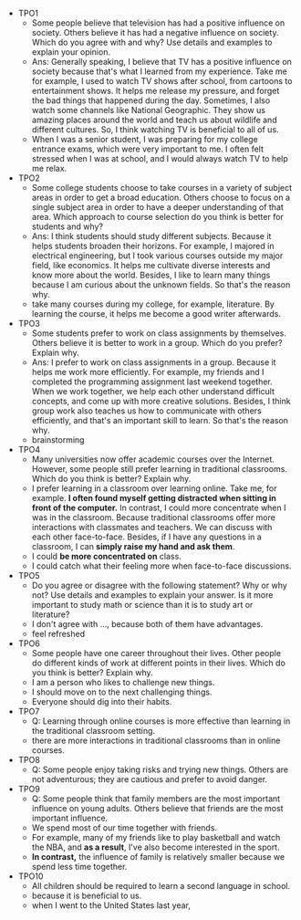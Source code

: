 * TPO1
	* Some people believe that television has had a positive influence on society. Others believe it has had a negative influence on society. Which do you agree with and why? Use details and examples to explain your opinion.
	* Ans: Generally speaking, I believe that TV has a positive influence on society because that's what I learned from my experience. Take me for example, I used to watch TV shows after school, from cartoons to entertainment shows. It helps me release my pressure, and forget the bad things that happened during the day. Sometimes, I also watch some channels like National Geographic. They show us amazing places around the world and teach us about wildlife and different cultures. So, I think watching TV is beneficial to all of us.
	* When I was a senior student, I was preparing for my college entrance exams, which were very important to me. I often felt stressed when I was at school, and I would always watch TV to help me relax.
* TPO2
	* Some college students choose to take courses in a variety of subject areas in order to get a broad education. Others choose to focus on a single subject area in order to have a deeper understanding of that area. Which approach to course selection do you think is better for students and why?
	* Ans: I think students should study different subjects. Because it helps students broaden their horizons. For example, I majored in electrical engineering, but I took various courses outside my major field, like economics. It helps me cultivate diverse interests and know more about the world. Besides, I like to learn many things because I am curious about the unknown fields. So that's the reason why.
	* take many courses during my college, for example, literature. By learning the course, it helps me become a good writer afterwards.
* TPO3
	* Some students prefer to work on class assignments by themselves. Others believe it is better to work in a group. Which do you prefer? Explain why.
	* Ans: I prefer to work on class assignments in a group. Because it helps me work more efficiently. For example, my friends and I completed the programming assignment last weekend together. When we work together, we help each other understand difficult concepts, and come up with more creative solutions. Besides, I think group work also teaches us how to communicate with others efficiently, and that's an important skill to learn. So that's the reason why.
	* brainstorming
*  TPO4
	* Many universities now offer academic courses over the Internet. However, some people still prefer learning in traditional classrooms. Which do you think is better? Explain why.
	* I prefer learning in a classroom over learning online. Take me, for example. **I often found myself getting distracted when sitting in front of the computer.** In contrast, I could more concentrate when I was in the classroom. Because traditional classrooms offer more interactions with classmates and teachers. We can discuss with each other face-to-face. Besides, if I have any questions in a classroom, I can **simply raise my hand and ask them**.
	* I could **be more concentrated on** class.
	* I could catch what their feeling more when face-to-face discussions.
* TPO5
	* Do you agree or disagree with the following statement? Why or why not? Use details and examples to explain your answer. Is it more important to study math or science than it is to study art or literature?
	* I don't agree with ..., because both of them have advantages.
	* feel refreshed
* TPO6
	* Some people have one career throughout their lives. Other people do different kinds of work at different points in their lives. Which do you think is better? Explain why.
	* I am a person who likes to challenge new things.
	* I should move on to the next challenging things.
	* Everyone should dig into their habits.
* TPO7
	* Q: Learning through online courses is more effective than learning in the traditional classroom setting.
	* there are more interactions in traditional classrooms than in online courses.
* TPO8
	* Q: Some people enjoy taking risks and trying new things. Others are not adventurous; they are cautious and prefer to avoid danger.
* TPO9 
	* Q: Some people think that family members are the most important influence on young adults. Others believe that friends are the most important influence.
	* We spend most of our time together with friends.
	* For example, many of my friends like to play basketball and watch the NBA, and **as a result**, I've also become interested in the sport.
	* **In contrast,** the influence of family is relatively smaller because we spend less time together.
* TPO10
	* All children should be required to learn a second language in school.
	* because it is beneficial to us.
	* when I went to the United States last year, 